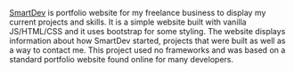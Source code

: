 <a href="https://smartdev.com.au">SmartDev<a/> is portfolio website for my freelance business to display my current projects and skills. It is a simple website built with vanilla JS/HTML/CSS and it uses bootstrap for some styling. The website displays information about how SmartDev started, projects that were built as well as a way to contact me. This project used no frameworks and was based on a standard portfolio website found online for many developers.
